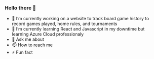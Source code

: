 ### Hello there 👋

- 🔭 I’m currently working on a website to track board game history to record games played, home rules, and tournaments
- 🌱 I’m currently learning React and Javascript in my downtime but learning Azure Cloud professionaly
- 💬 Ask me about
- 📫 How to reach me
- ⚡ Fun fact

